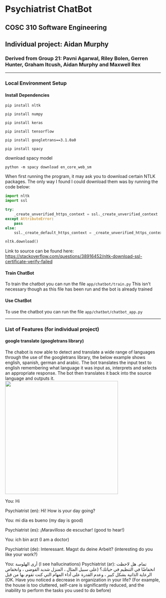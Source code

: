 # Psychiatrist ChatBot
## COSC 310 Software Engineering
## Individual project: Aidan Murphy
### Derived from Group 21: Pavni Agarwal, Riley Bolen, Gerren Hunter, Graham Itcush, Aidan Murphy and Maxwell Rex


------

### Local Environment Setup

#### Install Dependencies

`pip install nltk`

`pip install numpy`

`pip install keras`

`pip install tensorflow`

`pip install googletrans==3.1.0a0`

`pip install spacy`

download spacy model

`python -m spacy download en_core_web_sm`

When first running the program, it may ask you to download certain NTLK packages. The only way I found I could download them was by running the code below:

```python
import nltk
import ssl

try:
    _create_unverified_https_context = ssl._create_unverified_context
except AttributeError:
    pass
else:
    ssl._create_default_https_context = _create_unverified_https_context

nltk.download()
```

Link to source can be found here: https://stackoverflow.com/questions/38916452/nltk-download-ssl-certificate-verify-failed


#### Train ChatBot

To train the chatbot you can run the file `app/chatbot/train.py`
This isn't necessary though as this file has been run and the bot is already trained

#### Use ChatBot

To use the chatbot you can run the file `app/chatbot/chatbot_app.py`

------

### List of Features (for individual project)

#### google translate (googletrans library)

The chabot is now able to detect and translate a wide range of languages through the use of the googletrans library, the below example shows english, spanish, german and arabic. The bot translates the input text to english remembering what language it was input as, interprets and selects an appropriate response. The bot then translates it back into the source language and outputs it.
<img width="365" src="https://user-images.githubusercontent.com/77344004/161349714-05d2b003-37d0-4565-afbb-366fb5e23d0f.png">

You: Hi

Psychiatrist (en): Hi! How is your day going?

You: mi día es bueno (my day is good)

Psychiatrist (es): ¡Maravilloso de escuchar! (good to hear!)

You: ich bin arzt (I am a doctor)

Psychiatrist (de): Interessant. Magst du deine Arbeit? (interesting do you like your work?)

You: أرى الهلوسة
(I see hallucinations)
Psychiatrist (ar): تمام. هل لاحظت انخفاضًا في التنظيم في حياتك؟ (على سبيل المثال ، المنزل شديد الفوضى ، وانخفاض الرعاية الذاتية بشكل كبير ، وعدم القدرة على أداء المهام التي كنت تقوم بها من قبل
(OK. Have you noticed a decrease in organization in your life? (For example, the house is too cluttered, self-care is significantly reduced, and the inability to perform the tasks you used to do before)
